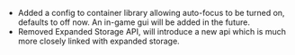 - Added a config to container library allowing auto-focus to be turned on, defaults to off now. An in-game gui will be added in the future.
- Removed Expanded Storage API, will introduce a new api which is much more closely linked with expanded storage.